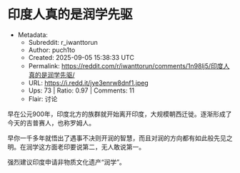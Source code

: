 # 印度人真的是润学先驱

- Metadata:
  - Subreddit: r_iwanttorun
  - Author: puch1to
  - Created: 2025-09-05 15:38:33 UTC
  - Permalink: https://reddit.com/r/iwanttorun/comments/1n98lj5/印度人真的是润学先驱/
  - URL: https://i.redd.it/jye3enrw8dnf1.jpeg
  - Ups: 73 | Ratio: 0.97 | Comments: 11
  - Flair: 讨论


早在公元900年，印度北方的族群就开始离开印度，大规模朝西迁徙。逐渐形成了今天的吉普赛人，也称罗姆人。

早你一千多年就悟出了遇事不决则开润的智慧，而且对润的方向都有如此般先见之明。在润学这方面老印要说第二，无人敢说第一。

强烈建议印度申请非物质文化遗产“润学”。

